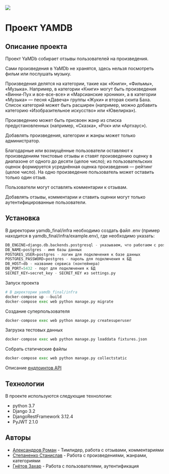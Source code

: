 ![](https://github.com/diso-rgb/yamdb_final/actions/workflows/yamdb_workflow.yml/badge.svg)
  
# Проект YAMDB

## Описание проекта
Проект YaMDb собирает отзывы пользователей на произведения. 

Сами произведения в YaMDb не хранятся, здесь нельзя посмотреть фильм или 
послушать музыку.

Произведения делятся на категории, такие как «Книги», «Фильмы», «Музыка». 
Например, в категории «Книги» могут быть произведения «Винни-Пух и 
все-все-все» и «Марсианские хроники», а в категории «Музыка» — песня «Давеча» 
группы «Жуки» и вторая сюита Баха. Список категорий может быть расширен 
(например, можно добавить категорию «Изобразительное искусство» или «Ювелирка»).

Произведению может быть присвоен жанр из списка предустановленных (например, 
«Сказка», «Рок» или «Артхаус»).

Добавлять произведения, категории и жанры может только администратор.

Благодарные или возмущённые пользователи оставляют к произведениям текстовые 
отзывы и ставят произведению оценку в диапазоне от одного до десяти 
(целое число); из пользовательских оценок формируется усреднённая оценка 
произведения — рейтинг (целое число). На одно произведение пользователь может 
оставить только один отзыв.

Пользователи могут оставлять комментарии к отзывам.

Добавлять отзывы, комментарии и ставить оценки могут только 
аутентифицированные пользователи.

## Установка
В директории yamdb_final/infra необходимо создать файл .env (пример находится в yamdb_final/infra/example.env), где необходимо указать:
```python
DB_ENGINE=django.db.backends.postgresql - указываем, что работаем с postgresql
DB_NAME=postgres - имя базы данных
POSTGRES_USER=postgres - логин для подключения к базе данных
POSTGRES_PASSWORD=postgres - пароль для подключения к БД
DB_HOST=db - название сервиса (контейнера)
DB_PORT=5432 - порт для подключения к БД 
SECRET_KEY=secret_key - SECRET_KEY из settings.py
```

Запуск проекта
```python
# В директории yamdb_final/infra
docker-compose up --build
docker-compose exec web python manage.py migrate
```

Создание суперпользователя
```python
docker-compose exec web python manage.py createsuperuser
```

Загрузка тестовых данных
```python
docker-compose exec web python manage.py loaddata fixtures.json
```

Собрать статические файлы
```python
docker-compose exec web python manage.py collectstatic
```

Описание [ендпоинтов API](http://127.0.0.1:8000/redoc/)

## Технологии

В проекте используются следующие технологии:
- python 3.7
- Django 3.2
- DjangoRestFramework 3.12.4
- PyJWT 2.1.0


## Авторы
- [Александров Роман](https://t.me/gnome_black) - Тимлидер, работа с отзывами, комментариями
- [Степаненко Станислав](https://t.me/tme_zoom) - Работа с произведениями, жанрами, категориями
- [Гнётов Захар](https://t.me/sp1edh4ck) - Работа с пользователями, аутентификация
